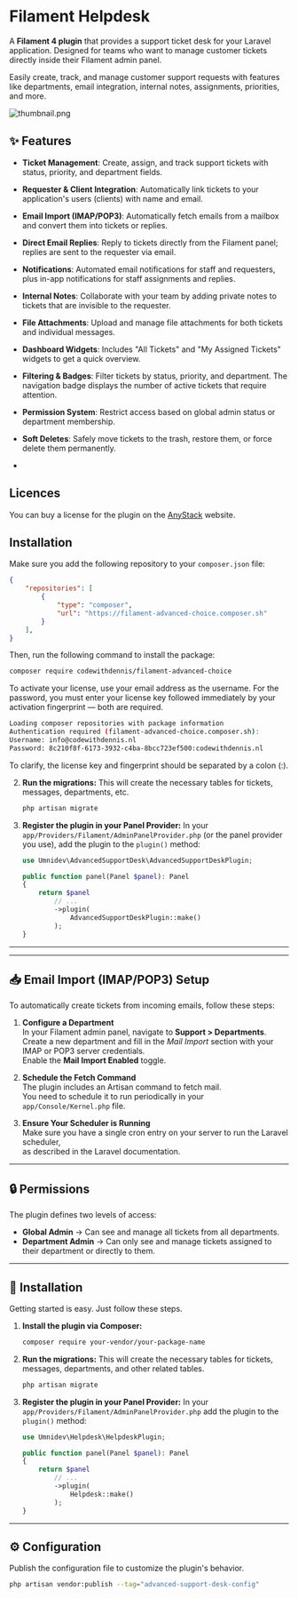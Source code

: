 # Filament Helpdesk

A **Filament 4 plugin** that provides a support ticket desk for your Laravel application. Designed for teams who want to manage customer tickets directly inside their Filament admin panel.

Easily create, track, and manage customer support requests with features like departments, email integration, internal notes, assignments, priorities, and more.


![thumbnail.png](art/thumbnail.png)


## ✨ Features

-    **Ticket Management**: Create, assign, and track support tickets with status, priority, and department fields.
-    **Requester & Client Integration**: Automatically link tickets to your application's users (clients) with name and email.
-    **Email Import (IMAP/POP3)**: Automatically fetch emails from a mailbox and convert them into tickets or replies.
-    **Direct Email Replies**: Reply to tickets directly from the Filament panel; replies are sent to the requester via email.
-    **Notifications**: Automated email notifications for staff and requesters, plus in-app notifications for staff assignments and replies.
-    **Internal Notes**: Collaborate with your team by adding private notes to tickets that are invisible to the requester.
-    **File Attachments**: Upload and manage file attachments for both tickets and individual messages.
-    **Dashboard Widgets**: Includes "All Tickets" and "My Assigned Tickets" widgets to get a quick overview.
-    **Filtering & Badges**: Filter tickets by status, priority, and department. The navigation badge displays the number of active tickets that require attention.
-    **Permission System**: Restrict access based on global admin status or department membership.
-    **Soft Deletes**: Safely move tickets to the trash, restore them, or force delete them permanently.

-    
## Licences
You can buy a license for the plugin on the [AnyStack](https://checkout.anystack.sh/filament-advanced-choice) website.

## Installation

Make sure you add the following repository to your `composer.json` file:

```json
{
    "repositories": [
        {
            "type": "composer",
            "url": "https://filament-advanced-choice.composer.sh"
        }
    ],
}
```

Then, run the following command to install the package:

```bash
composer require codewithdennis/filament-advanced-choice
```

To activate your license, use your email address as the username. For the password, you must enter your license key followed immediately by your activation fingerprint — both are required.

```bash 
Loading composer repositories with package information
Authentication required (filament-advanced-choice.composer.sh):
Username: info@codewithdennis.nl
Password: 8c210f8f-6173-3932-c4ba-8bcc723ef500:codewithdennis.nl
```

To clarify, the license key and fingerprint should be separated by a colon (:).

2.  **Run the migrations:**
    This will create the necessary tables for tickets, messages, departments, etc.
    ```bash
    php artisan migrate
    ```
    
3.  **Register the plugin in your Panel Provider:**
    In your `app/Providers/Filament/AdminPanelProvider.php` (or the panel provider you use), add the plugin to the `plugin()` method:
    ```php
    use Umnidev\AdvancedSupportDesk\AdvancedSupportDeskPlugin;

    public function panel(Panel $panel): Panel
    {
        return $panel
            // ...
            ->plugin(
                AdvancedSupportDeskPlugin::make()
            );
    }
    ```
---



---

## 📥 Email Import (IMAP/POP3) Setup

To automatically create tickets from incoming emails, follow these steps:

1. **Configure a Department**  
   In your Filament admin panel, navigate to **Support > Departments**.  
   Create a new department and fill in the *Mail Import* section with your IMAP or POP3 server credentials.  
   Enable the **Mail Import Enabled** toggle.

2. **Schedule the Fetch Command**  
   The plugin includes an Artisan command to fetch mail.  
   You need to schedule it to run periodically in your `app/Console/Kernel.php` file.

3. **Ensure Your Scheduler is Running**  
   Make sure you have a single cron entry on your server to run the Laravel scheduler,  
   as described in the Laravel documentation.

---

## 🔒 Permissions

The plugin defines two levels of access:

- **Global Admin** → Can see and manage all tickets from all departments.  
- **Department Admin** → Can only see and manage tickets assigned to their department or directly to them.

---

## 🚀 Installation

Getting started is easy. Just follow these steps.

1.  **Install the plugin via Composer:**
    ```bash
    composer require your-vendor/your-package-name
    ```

2.  **Run the migrations:**
    This will create the necessary tables for tickets, messages, departments, and other related tables.
    ```bash
    php artisan migrate
    ```

3.  **Register the plugin in your Panel Provider:**
    In your `app/Providers/Filament/AdminPanelProvider.php` add the plugin to the `plugin()` method:
    ```php
    use Umnidev\Helpdesk\HelpdeskPlugin;

    public function panel(Panel $panel): Panel
    {
        return $panel
            // ...
            ->plugin(
                Helpdesk::make()
            );
    }
    ```

---

## ⚙️ Configuration

Publish the configuration file to customize the plugin's behavior.

```bash
php artisan vendor:publish --tag="advanced-support-desk-config"
```
